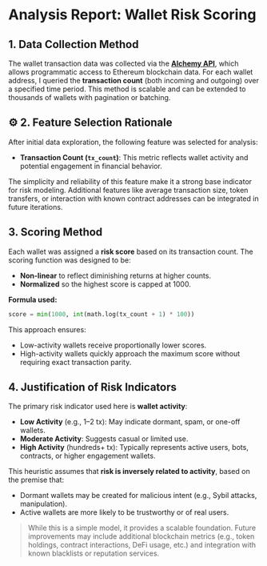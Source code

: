 
#  Analysis Report: Wallet Risk Scoring

## 1. Data Collection Method
The wallet transaction data was collected via the **[Alchemy API](https://www.alchemy.com/)**, which allows programmatic access to Ethereum blockchain data. For each wallet address, I queried the **transaction count** (both incoming and outgoing) over a specified time period. This method is scalable and can be extended to thousands of wallets with pagination or batching.

## ⚙️ 2. Feature Selection Rationale
After initial data exploration, the following feature was selected for analysis:

- **Transaction Count (`tx_count`)**: This metric reflects wallet activity and potential engagement in financial behavior.

The simplicity and reliability of this feature make it a strong base indicator for risk modeling. Additional features like average transaction size, token transfers, or interaction with known contract addresses can be integrated in future iterations.

## 3. Scoring Method
Each wallet was assigned a **risk score** based on its transaction count. The scoring function was designed to be:
- **Non-linear** to reflect diminishing returns at higher counts.
- **Normalized** so the highest score is capped at 1000.

**Formula used:**
```python
score = min(1000, int(math.log(tx_count + 1) * 100))
```

This approach ensures:
- Low-activity wallets receive proportionally lower scores.
- High-activity wallets quickly approach the maximum score without requiring exact transaction parity.

## 4. Justification of Risk Indicators
The primary risk indicator used here is **wallet activity**:
- **Low Activity** (e.g., 1–2 tx): May indicate dormant, spam, or one-off wallets.
- **Moderate Activity**: Suggests casual or limited use.
- **High Activity** (hundreds+ tx): Typically represents active users, bots, contracts, or higher engagement wallets.

This heuristic assumes that **risk is inversely related to activity**, based on the premise that:
- Dormant wallets may be created for malicious intent (e.g., Sybil attacks, manipulation).
- Active wallets are more likely to be trustworthy or of real users.

> While this is a simple model, it provides a scalable foundation. Future improvements may include additional blockchain metrics (e.g., token holdings, contract interactions, DeFi usage, etc.) and integration with known blacklists or reputation services.
